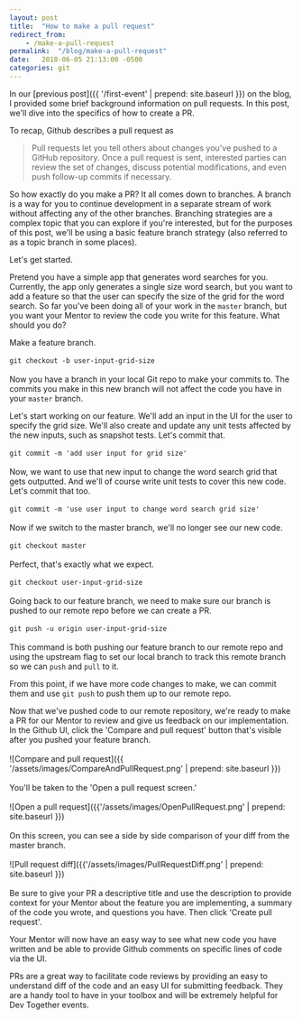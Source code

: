 ```yaml
---
layout: post
title:  "How to make a pull request"
redirect_from: 
    - /make-a-pull-request
permalink:  "/blog/make-a-pull-request"
date:   2018-06-05 21:13:00 -0500
categories: git
---
```

In our [previous post]({{ '/first-event' | prepend: site.baseurl }}) on the blog, I provided some brief background information on pull requests. In this post, we'll dive into the specifics of how to create a PR. 

To recap, Github describes a pull request as 

>Pull requests let you tell others about changes you've pushed to a GitHub repository. Once a pull request is sent, interested parties can review the set of changes, discuss potential modifications, and even push follow-up commits if necessary.

So how exactly do you make a PR? It all comes down to branches. A branch is a way for you to continue development in a separate stream of work without affecting any of the other branches. Branching strategies are a complex topic that you can explore if you're interested, but for the purposes of this post, we'll be using a basic feature branch strategy (also referred to as a topic branch in some places). 

Let's get started.

Pretend you have a simple app that generates word searches for you. Currently, the app only generates a single size word search, but you want to add a feature so that the user can specify the size of the grid for the word search. So far you've been doing all of your work in the `master` branch, but you want your Mentor to review the code you write for this feature. What should you do?

Make a feature branch.
<br/>
<br/>
`git checkout -b user-input-grid-size`
<br/>
<br/>
Now you have a branch in your local Git repo to make your commits to. The commits you make in this new branch will not affect the code you have in your `master` branch. 

Let's start working on our feature. We'll add an input in the UI for the user to specify the grid size. We'll also create and update any unit tests affected by the new inputs, such as snapshot tests. Let's commit that.
<br/>
<br/>
`git commit -m 'add user input for grid size'`
<br/>
<br/>
Now, we want to use that new input to change the word search grid that gets outputted. And we'll of course write unit tests to cover this new code. Let's commit that too.
<br/>
<br/>
`git commit -m 'use user input to change word search grid size'`
<br/>
<br/>
Now if we switch to the master branch, we'll no longer see our new code.
<br/>
<br/>
`git checkout master`
<br/>
<br/>
Perfect, that's exactly what we expect.
<br/>
<br/>
`git checkout user-input-grid-size`
<br/>
<br/>
Going back to our feature branch, we need to make sure our branch is pushed to our remote repo before we can create a PR.
<br/>
<br/>
`git push -u origin user-input-grid-size`
<br/>
<br/>
This command is both pushing our feature branch to our remote repo and using the upstream flag to set our local branch to track this remote branch so we can `push` and `pull` to it. 

From this point, if we have more code changes to make, we can commit them and use `git push` to push them up to our remote repo.

Now that we've pushed code to our remote repository, we're ready to make a PR for our Mentor to review and give us feedback on our implementation. In the Github UI, click the 'Compare and pull request' button that's visible after you pushed your feature branch.
<br/>
<br/>
![Compare and pull request]({{ '/assets/images/CompareAndPullRequest.png' | prepend: site.baseurl }})
<br/>
<br/>
You'll be taken to the 'Open a pull request screen.' 
<br/>
<br/>
![Open a pull request]({{'/assets/images/OpenPullRequest.png' | prepend: site.baseurl }})
<br/>
<br/>
On this screen, you can see a side by side comparison of your diff from the master branch.
<br/>
<br/>
![Pull request diff]({{'/assets/images/PullRequestDiff.png' | prepend: site.baseurl }})
<br/>
<br/>
Be sure to give your PR a descriptive title and use the description to provide context for your Mentor about the feature you are implementing, a summary of the code you wrote, and questions you have. Then click 'Create pull request'.

Your Mentor will now have an easy way to see what new code you have written and be able to provide Github comments on specific lines of code via the UI.

PRs are a great way to facilitate code reviews by providing an easy to understand diff of the code and an easy UI for submitting feedback. They are a handy tool to have in your toolbox and will be extremely helpful for Dev Together events.

